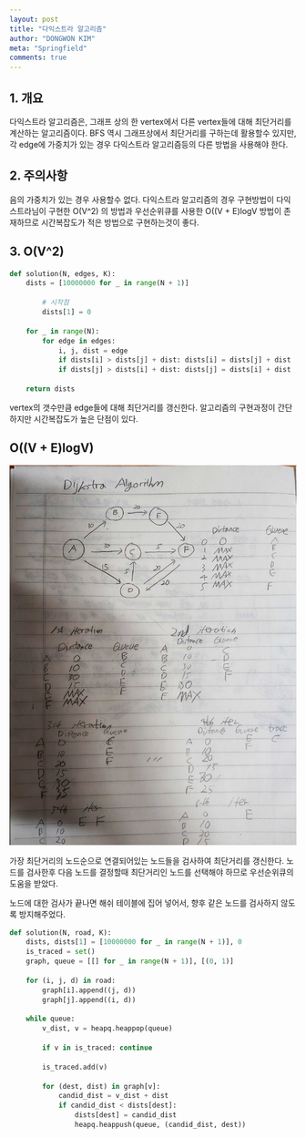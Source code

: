 ```yaml
---
layout: post
title: "다익스트라 알고리즘"
author: "DONGWON KIM"
meta: "Springfield"
comments: true
---
```


## 1. 개요
다익스트라 알고리즘은, 그래프 상의 한 vertex에서 다른 vertex들에 대해 최단거리를 계산하는 알고리즘이다. BFS 역시 그래프상에서 최단거리를 구하는데 활용할수 있지만, 각 edge에 가중치가 있는 경우 다익스트라 알고리즘등의 다른 방법을 사용해야 한다.

## 2. 주의사항
음의 가중치가 있는 경우 사용할수 없다. 다익스트라 알고리즘의 경우 구현방법이 다익스트라님이 구현한 O(V^2) 의 방법과 우선순위큐를 사용한 O((V + E)logV 방법이 존재하므로 시간복잡도가 적은 방법으로 구현하는것이 좋다.

## 3. O(V^2)
```python
def solution(N, edges, K):
    dists = [10000000 for _ in range(N + 1)]
    
		# 시작점
		dists[1] = 0
    
    for _ in range(N):
        for edge in edges:
            i, j, dist = edge
            if dists[i] > dists[j] + dist: dists[i] = dists[j] + dist
            if dists[j] > dists[i] + dist: dists[j] = dists[i] + dist
   
    return dists
```
vertex의 갯수만큼 edge들에 대해 최단거리를 갱신한다. 알고리즘의 구현과정이 간단하지만 시간복잡도가 높은 단점이 있다.

## O((V + E)logV)

![2021_12_28 18_07 Office Lens.jpg](/imgs/Algorithm/2021-12-30-dijkstra/1.jpg)

가장 최단거리의 노드순으로 연결되어있는 노드들을 검사하여 최단거리를 갱신한다. 노드를 검사한후 다음 노드를 결정할때 최단거리인 노드를 선택해야 하므로 우선순위큐의 도움을 받았다.

노드에 대한 검사가 끝나면 해쉬 테이블에 집어 넣어서, 향후 같은 노드를 검사하지 않도록 방지해주었다.

```python
def solution(N, road, K):
    dists, dists[1] = [10000000 for _ in range(N + 1)], 0
    is_traced = set()
    graph, queue = [[] for _ in range(N + 1)], [(0, 1)]
    
    for (i, j, d) in road:
        graph[i].append((j, d))
        graph[j].append((i, d))

    while queue:
        v_dist, v = heapq.heappop(queue)

        if v in is_traced: continue
            
        is_traced.add(v)

        for (dest, dist) in graph[v]:
            candid_dist = v_dist + dist
            if candid_dist < dists[dest]:
                dists[dest] = candid_dist
                heapq.heappush(queue, (candid_dist, dest))
```
